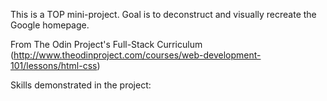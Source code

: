 This is a TOP mini-project. Goal is to deconstruct and visually recreate the Google homepage.

From The Odin Project's Full-Stack Curriculum (http://www.theodinproject.com/courses/web-development-101/lessons/html-css)

Skills demonstrated in the project:

